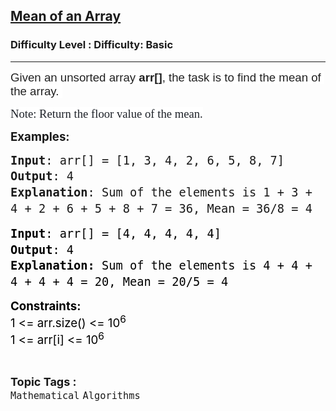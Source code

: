 <h2><a href="https://www.geeksforgeeks.org/problems/mean0021/0">Mean of an Array</a></h2><h3>Difficulty Level : Difficulty: Basic</h3><hr><div class="problems_problem_content__Xm_eO"><p><span style="font-size: 14pt;"><span style="box-sizing: inherit; font-family: sofia-pro, sans-serif; color: rgba(0, 0, 0, 0.87); white-space-collapse: preserve; background-color: #ffffff;" data-lexical-text="true">Given an unsorted array </span><span style="box-sizing: inherit; font-weight: bolder; font-family: sofia-pro, sans-serif; color: rgba(0, 0, 0, 0.87); white-space-collapse: preserve; background-color: #ffffff;" data-lexical-text="true">arr<strong>[</strong></span><span style="box-sizing: inherit; font-family: sofia-pro, sans-serif; color: rgba(0, 0, 0, 0.87); white-space-collapse: preserve; background-color: #ffffff;" data-lexical-text="true"><strong>]</strong>, the task is to find the mean of the array. </span></span></p>
<p><span style="color: #1e2229; font-family: Nunito; font-size: 14pt; background-color: #ffffff;">Note: Return the floor value of the mean.</span></p>
<p><span style="font-size: 14pt;"><strong>Examples:</strong></span></p>
<p><span id="docs-internal-guid-fe7bc5c6-7fff-0b45-ed17-2cba5ebd6719"></span></p>
<pre dir="ltr" style="font-family: Arial, sans-serif; font-size: 18.6667px; line-height: 1.38; margin-top: 0pt; margin-bottom: 0pt;"><span style="font-size: 14pt; font-variant-numeric: normal; font-variant-east-asian: normal; font-variant-alternates: normal; font-variant-position: normal; font-variant-emoji: normal; vertical-align: baseline; text-wrap-mode: wrap; font-family: terminal, monaco, monospace;"><strong>Input</strong>: arr[] = [1, 3, 4, 2, 6, 5, 8, 7]</span><br><span style="font-size: 14pt; font-variant-numeric: normal; font-variant-east-asian: normal; font-variant-alternates: normal; font-variant-position: normal; font-variant-emoji: normal; vertical-align: baseline; text-wrap-mode: wrap; font-family: terminal, monaco, monospace;"><strong>Output</strong>: 4</span><br><span style="font-size: 14pt; font-variant-numeric: normal; font-variant-east-asian: normal; font-variant-alternates: normal; font-variant-position: normal; font-variant-emoji: normal; vertical-align: baseline; text-wrap-mode: wrap; font-family: terminal, monaco, monospace;"><strong>Explanation</strong>: Sum of the elements is 1 + 3 + 4 + 2 + 6 + 5 + 8 + 7 = 36, Mean = 36/8 = 4</span></pre>
<p><span style="font-size: 14pt;"><span id="docs-internal-guid-5df1ba42-7fff-5fb3-2a38-dfc42b417b17"></span></span></p>
<pre dir="ltr" style="font-family: Arial, sans-serif; font-size: 18.6667px; line-height: 1.38; margin-top: 0pt; margin-bottom: 0pt;"><span style="font-size: 14pt; font-family: terminal, monaco, monospace; color: #000000; background-color: transparent; font-weight: 400; font-style: normal; font-variant: normal; text-decoration: none; vertical-align: baseline; white-space: pre-wrap;"><strong>Input</strong>: arr[] = [4, 4, 4, 4, 4]</span><br><span style="font-size: 14pt; font-family: terminal, monaco, monospace; color: #000000; background-color: transparent; font-weight: 400; font-style: normal; font-variant: normal; text-decoration: none; vertical-align: baseline; white-space: pre-wrap;"><strong>Output</strong>: 4</span><br><span style="font-size: 14pt; font-family: terminal, monaco, monospace; color: #000000; background-color: transparent; font-weight: 400; font-style: normal; font-variant: normal; text-decoration: none; vertical-align: baseline; white-space: pre-wrap;"><strong>Explanation:</strong> Sum of the elements is 4 + 4 + 4 + 4 + 4 = 20, Mean = 20/5 = 4<br></span></pre>
<p><span style="font-size: 14pt; font-family: terminal, monaco, monospace; color: #000000; background-color: transparent; font-weight: 400; font-style: normal; font-variant: normal; text-decoration: none; vertical-align: baseline; white-space: pre-wrap;"><strong style="font-family: -apple-system, BlinkMacSystemFont, 'Segoe UI', Roboto, Oxygen, Ubuntu, Cantarell, 'Open Sans', 'Helvetica Neue', sans-serif;">Constraints:</strong><br style="font-family: -apple-system, BlinkMacSystemFont, 'Segoe UI', Roboto, Oxygen, Ubuntu, Cantarell, 'Open Sans', 'Helvetica Neue', sans-serif;"><span style="font-family: -apple-system, BlinkMacSystemFont, 'Segoe UI', Roboto, Oxygen, Ubuntu, Cantarell, 'Open Sans', 'Helvetica Neue', sans-serif;">1 &lt;= arr.size() &lt;= 10</span><sup style="font-family: -apple-system, BlinkMacSystemFont, 'Segoe UI', Roboto, Oxygen, Ubuntu, Cantarell, 'Open Sans', 'Helvetica Neue', sans-serif;">6</sup><br style="font-family: -apple-system, BlinkMacSystemFont, 'Segoe UI', Roboto, Oxygen, Ubuntu, Cantarell, 'Open Sans', 'Helvetica Neue', sans-serif;"><span style="font-family: -apple-system, BlinkMacSystemFont, 'Segoe UI', Roboto, Oxygen, Ubuntu, Cantarell, 'Open Sans', 'Helvetica Neue', sans-serif;">1 &lt;= arr[i] &lt;= 10</span><sup style="font-family: -apple-system, BlinkMacSystemFont, 'Segoe UI', Roboto, Oxygen, Ubuntu, Cantarell, 'Open Sans', 'Helvetica Neue', sans-serif;">6</sup></span></p></div><br><p><span style=font-size:18px><strong>Topic Tags : </strong><br><code>Mathematical</code>&nbsp;<code>Algorithms</code>&nbsp;